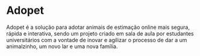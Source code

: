# Adopet
Adopet é a solução para adotar animais de estimação online mais segura, rápida e interativa, sendo um projeto criado em sala de aula por estudantes universitários com a vontade de inovar e agilizar o processo de dar a um animalzinho, um novo lar e uma nova família.
